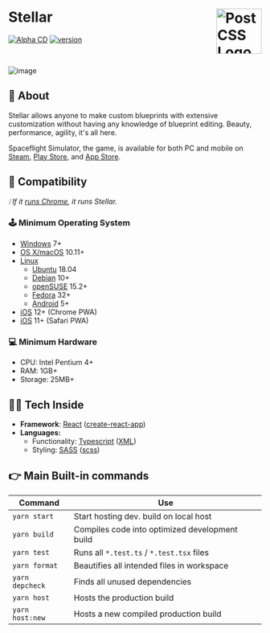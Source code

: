 # Stellar [<img src="https://user-images.githubusercontent.com/43380238/148424581-843be3a2-10a4-4503-a2d4-099a987c5ff4.png" alt="PostCSS Logo" width="90" height="90" align="right">](https://github.com/TresAbhi/Stellar)

[![Alpha CD](https://github.com/TresAbhi/Stellar/actions/workflows/alpha-cd.yml/badge.svg)](https://github.com/TresAbhi/Stellar/actions/workflows/alpha-cd.yml)
[![version](https://img.shields.io/github/package-json/v/TresAbhi/Stellar)](https://github.com/TresAbhi/Stellar/blob/main/package.json)

<br>

![image](https://user-images.githubusercontent.com/43380238/148424321-199a10a1-78ac-41ee-8726-827a1b79d366.png)

## 🤔 About

Stellar allows anyone to make custom blueprints with extensive customization without having any knowledge of blueprint editing. Beauty, performance, agility, it's all here.

Spaceflight Simulator, the game, is available for both PC and mobile on [Steam](https://store.steampowered.com/app/1718870/), [Play Store](https://play.google.com/store/apps/details?id=com.StefMorojna.SpaceflightSimulator), and [App Store](https://apps.apple.com/us/app/id1308057272).

## 🔌 Compatibility

_❕ If it [runs Chrome](https://support.google.com/chrome/a/answer/7100626), it runs Stellar._

### 🕹️ Minimum Operating System

- [Windows](https://www.microsoft.com/windows) 7+
- [OS X/macOS](https://www.apple.com/macos/) 10.11+
- [Linux](https://www.linux.org/)
  - [Ubuntu](https://ubuntu.com/) 18.04
  - [Debian](https://www.debian.org/) 10+
  - [openSUSE](https://www.opensuse.org/) 15.2+
  - [Fedora](https://getfedora.org/) 32+
  - [Android](https://www.android.com/) 5+
- [iOS](https://www.apple.com/ios/) 12+ (Chrome PWA)
- [iOS](https://www.apple.com/ios/) 11+ (Safari PWA)

### 💻 Minimum Hardware

- CPU: Intel Pentium 4+
- RAM: 1GB+
- Storage: 25MB+

## 👨‍💻 Tech Inside

- **Framework**: [React](https://reactjs.org/) ([create-react-app](https://create-react-app.dev/))
- **Languages:**
  - Functionality: [Typescript](https://www.typescriptlang.org/) ([XML](https://www.typescriptlang.org/docs/handbook/jsx.html))
  - Styling: [SASS](https://sass-lang.com/) ([scss](https://sass-lang.com/documentation/syntax#scss))

## 👉 Main Built-in commands

| Command         | Use                                            |
| --------------- | ---------------------------------------------- |
| `yarn start`    | Start hosting dev. build on local host         |
| `yarn build`    | Compiles code into optimized development build |
| `yarn test`     | Runs all `*.test.ts` / `*.test.tsx` files      |
| `yarn format`   | Beautifies all intended files in workspace     |
| `yarn depcheck` | Finds all unused dependencies                  |
| `yarn host`     | Hosts the production build                     |
| `yarn host:new` | Hosts a new compiled production build          |
